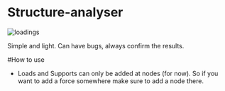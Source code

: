 # Structure-analyser

![loadings](https://user-images.githubusercontent.com/33609172/200195876-c3a3ffaf-f4a5-4830-9da7-f610c9b19420.jpg)

Simple and light. Can have bugs, always confirm the results.

#How to use
- Loads and Supports can only be added at nodes (for now). So if you want to add a force somewhere make sure to add a node there.
